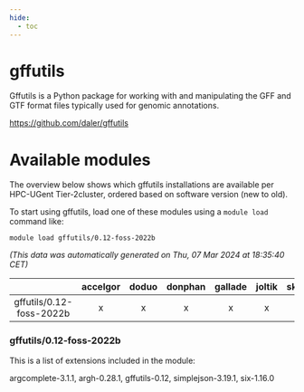 ```yaml
---
hide:
  - toc
---
```


gffutils
========


Gffutils is a Python package for working with and manipulating the GFF and GTF format files typically used for genomic annotations.

https://github.com/daler/gffutils
# Available modules


The overview below shows which gffutils installations are available per HPC-UGent Tier-2cluster, ordered based on software version (new to old).

To start using gffutils, load one of these modules using a `module load` command like:

```shell
module load gffutils/0.12-foss-2022b
```

*(This data was automatically generated on Thu, 07 Mar 2024 at 18:35:40 CET)*  

| |accelgor|doduo|donphan|gallade|joltik|skitty|
| :---: | :---: | :---: | :---: | :---: | :---: | :---: |
|gffutils/0.12-foss-2022b|x|x|x|x|x|x|


### gffutils/0.12-foss-2022b

This is a list of extensions included in the module:

argcomplete-3.1.1, argh-0.28.1, gffutils-0.12, simplejson-3.19.1, six-1.16.0